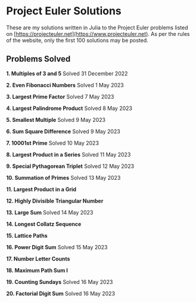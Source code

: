 # Project Euler Solutions

These are my solutions written in Julia to the Project Euler problems listed on [https://projecteuler.net](https://www.projecteuler.net). As per the rules of the website, only the first 100 solutions may be posted. 

## Problems Solved

 **1. Multiples of 3 and 5** Solved 31 December 2022
 
 **2. Even Fibonacci Numbers** Solved 1 May 2023
 
 **3. Largest Prime Factor** Solved 7 May 2023
 
 **4. Largest Palindrome Product** Solved 8 May 2023
 
 **5. Smallest Multiple** Solved 9 May 2023
 
 **6. Sum Square Difference** Solved 9 May 2023
 
 **7. 10001st Prime** Solved 10 May 2023
 
 **8. Largest Product in a Series** Solved 11 May 2023
 
 **9. Special Pythagorean Triplet** Solved 12 May 2023
 
 **10. Summation of Primes** Solved 13 May 2023
 
 **11. Largest Product in a Grid**
 
 **12. Highly Divisible Triangular Number**
 
 **13. Large Sum** Solved 14 May 2023
 
 **14. Longest Collatz Sequence**
 
 **15. Lattice Paths**
 
 **16. Power Digit Sum** Solved 15 May 2023
 
 **17. Number Letter Counts**
 
 **18. Maximum Path Sum I**
 
 **19. Counting Sundays** Solved 16 May 2023
 
 **20. Factorial Digit Sum** Solved 16 May 2023
